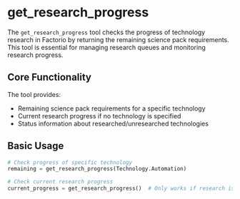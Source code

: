 # get_research_progress

The `get_research_progress` tool checks the progress of technology research in Factorio by returning the remaining science pack requirements. This tool is essential for managing research queues and monitoring research progress.

## Core Functionality

The tool provides:
- Remaining science pack requirements for a specific technology
- Current research progress if no technology is specified
- Status information about researched/unresearched technologies

## Basic Usage

```python
# Check progress of specific technology
remaining = get_research_progress(Technology.Automation)

# Check current research progress
current_progress = get_research_progress()  # Only works if research is active!
```
